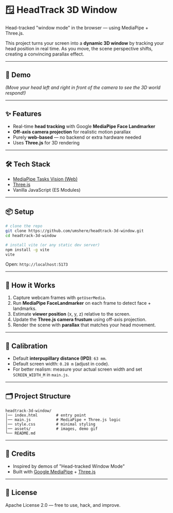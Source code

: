 # 🪟 HeadTrack 3D Window

Head-tracked "window mode" in the browser — using MediaPipe + Three.js.

This project turns your screen into a **dynamic 3D window** by tracking your head position in real time. As you move, the scene perspective shifts, creating a convincing parallax effect.

---

## 🚀 Demo

*(Move your head left and right in front of the camera to see the 3D world respond!)*

---

## ✨ Features

* Real-time **head tracking** with Google **MediaPipe Face Landmarker**
* **Off-axis camera projection** for realistic motion parallax
* Purely **web-based** — no backend or extra hardware needed
* Uses **Three.js** for 3D rendering

---

## 🛠️ Tech Stack

* [MediaPipe Tasks Vision (Web)](https://ai.google.dev/edge/mediapipe/solutions/vision/face_landmarker/web_js)
* [Three.js](https://threejs.org/)
* Vanilla JavaScript (ES Modules)

---

## 📦 Setup

```bash
# clone the repo
git clone https://github.com/umshere/headtrack-3d-window.git
cd headtrack-3d-window

# install vite (or any static dev server)
npm install -g vite
vite
```

Open: `http://localhost:5173`

---

## 📄 How it Works

1. Capture webcam frames with `getUserMedia`.
2. Run **MediaPipe FaceLandmarker** on each frame to detect face + landmarks.
3. Estimate **viewer position** (x, y, z) relative to the screen.
4. Update the **Three.js camera frustum** using off-axis projection.
5. Render the scene with **parallax** that matches your head movement.

---

## 🔧 Calibration

* Default **interpupillary distance (IPD)**: `63 mm`.
* Default screen width: `0.28 m` (adjust in code).
* For better realism: measure your actual screen width and set `SCREEN_WIDTH_M` in `main.js`.

---

## 🗂️ Project Structure

```
headtrack-3d-window/
│── index.html        # entry point
│── main.js           # MediaPipe + Three.js logic
│── style.css         # minimal styling
│── assets/           # images, demo gif
└── README.md
```

---

## 🙌 Credits

* Inspired by demos of "Head-tracked Window Mode"
* Built with [Google MediaPipe](https://ai.google.dev/edge/mediapipe/solutions/guide) + [Three.js](https://threejs.org/)

---

## 📜 License

Apache License 2.0 — free to use, hack, and improve.